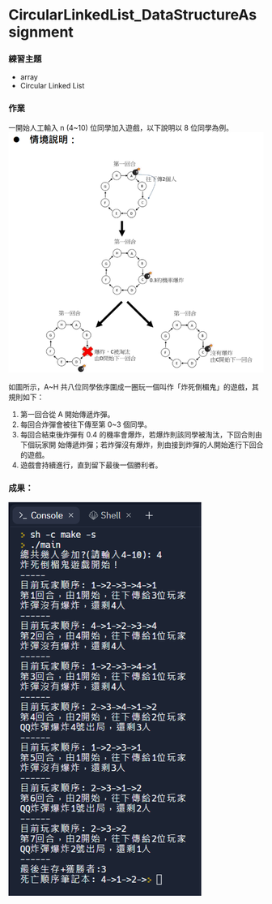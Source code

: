 # CircularLinkedList_DataStructureAssignment

### 練習主題

- array
- Circular Linked List

### 作業
一開始人工輸入 n (4~10) 位同學加入遊戲，以下說明以 8 位同學為例。
![image](https://github.com/chiaomei999/CircularLinkedList_DataStructureAssignment/blob/886a30490e7f4cfa6b1e5b8dcb09709c12c2354a/%E9%A1%8C%E7%9B%AE%E8%AA%AA%E6%98%8E.png)


如圖所示，A~H 共八位同學依序圍成一圈玩一個叫作「炸死倒楣鬼」的遊戲，其規則如下：
1. 第一回合從 A 開始傳遞炸彈。
2. 每回合炸彈會被往下傳至第 0~3 個同學。
3. 每回合結束後炸彈有 0.4 的機率會爆炸，若爆炸則該同學被淘汰，下回合則由下個玩家開
始傳遞炸彈；若炸彈沒有爆炸，則由接到炸彈的人開始進行下回合的遊戲。
4. 遊戲會持續進行，直到留下最後一個勝利者。

### 成果：
![image](https://github.com/chiaomei999/CircularLinkedList_DataStructureAssignment/blob/886a30490e7f4cfa6b1e5b8dcb09709c12c2354a/%E6%88%90%E6%9E%9C.png)
